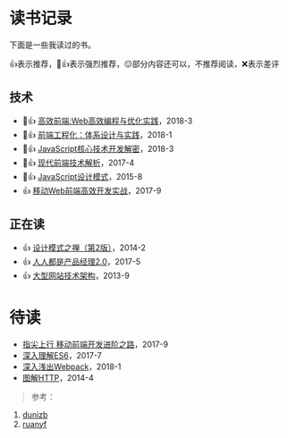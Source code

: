 # 读书记录

下面是一些我读过的书。

👍表示推荐，👏👍表示强烈推荐，😑部分内容还可以，不推荐阅读，❌表示差评

## 技术
- 👏👍 [高效前端:Web高效编程与优化实践](https://book.douban.com/subject/30170670/)，2018-3 
- 👏👍 [前端工程化：体系设计与实践](https://book.douban.com/subject/27605366/)，2018-1
- 👏👍 [JavaScript核心技术开发解密](https://book.douban.com/subject/30190189/)，2018-3
- 👏👍 [现代前端技术解析](https://book.douban.com/subject/27021790/)，2017-4
- 👏👍 [JavaScript设计模式](https://book.douban.com/subject/26589719/)，2015-8
- 👍 [移动Web前端高效开发实战](https://book.douban.com/subject/27127110/)，2017-9 

## 正在读
- 👍 [设计模式之禅（第2版）](https://book.douban.com/subject/25843319/)，2014-2
- 👍 [人人都是产品经理2.0](https://book.douban.com/subject/27029547/)，2017-5
- 👍 [大型网站技术架构](https://book.douban.com/subject/25723064/)，2013-9

# 待读
- [指尖上行 移动前端开发进阶之路](https://book.douban.com/subject/27149862/)，2017-9
- [深入理解ES6](https://book.douban.com/subject/27072230/)，2017-7
- [深入浅出Webpack](https://book.douban.com/subject/27605367/)，2018-1
- [图解HTTP](https://book.douban.com/subject/25863515/)，2014-4

> 参考： 
1. [dunizb](https://github.com/dunizb/reading-list)
2. [ruanyf](https://github.com/ruanyf/reading-list)
